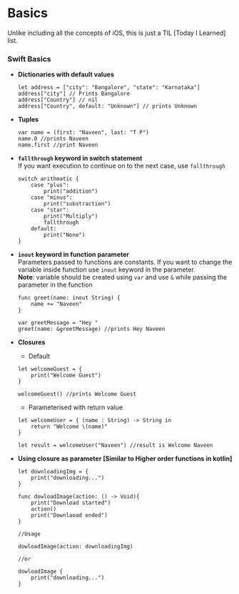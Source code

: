 # Basics
Unlike including all the concepts of iOS, this is just a TIL [Today I Learned] list.

### Swift Basics


- **Dictionaries with default values**
	```
	let address = ["city": "Bangalore", "state": "Karnataka"]
	address["city"] // Prints Bangalore
	address["Country"] // nil
	address["Country", default: "Unknown"] // prints Unknown
	```


- **Tuples**
 	```
 	var name = (first: "Naveen", last: "T P")
 	name.0 //prints Naveen
 	name.first //print Naveen
 	```


 - **`fallthrough` keyword in switch statement**  
 	If you want execution to continue on to the next case, use `fallthrough`
 	```
 	switch arithmatic {
		case "plus":
    		print("addition")
		case "minus":
    		print("substraction")
		case "star":
    		print("Multiply")
    		fallthrough
		default:
    		print("None")
	}
 	```


- **`inout` keyword in function parameter**  
	Parameters passed to functions are constants. If you want to change the variable inside function use `inout` keyword in the parameter.  
	**Note**: variable should be created using `var` and use `&` while passing the parameter in the function

	```
	func greet(name: inout String) {
    	name += "Naveen"
	}

	var greetMessage = "Hey " 
	greet(name: &greetMessage) //prints Hey Naveen
	```


- **Closures**
	- Default
	```
	let welcomeGuest = {
    	print("Welcome Guest")
	}

	welcomeGuest() //prints Welcome Guest
	```
	- Parameterised with return value
	```
	let welcomeUser = { (name : String) -> String in
   		return "Welcome \(name)"
	}

	let result = welcomeUser("Naveen") //result is Welcome Naveen
	```


- **Using closure as parameter [Similar to Higher order functions in kotlin]**
	```
	let downloadingImg = {
        print("downloading...")
	}

	func dowloadImage(action: () -> Void){
    	print("Download started")
    	action()
    	print("Downlaoad ended")
	}

	//Usage
	
	dowloadImage(action: downloadingImg)

	//or

	dowloadImage {
		print("downloading...")
	}
	```






















